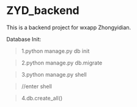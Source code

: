 # ZYD_backend
This is a backend project for wxapp Zhongyidian.

Database Init:

> 1.python manage.py db init

> 2.python manage.py db.migrate

> 3.python manage.py shell

> //enter shell

> 4.db.create_all()
